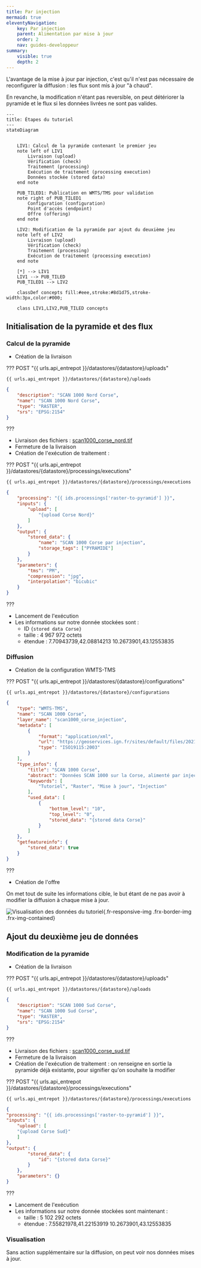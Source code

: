 ```yaml
---
title: Par injection
mermaid: true
eleventyNavigation:
    key: Par injection
    parent: Alimentation par mise à jour
    order: 2
    nav: guides-developpeur
summary:
    visible: true
    depth: 2
---
```


L'avantage de la mise à jour par injection, c'est qu'il n'est pas nécessaire de reconfigurer la diffusion : les flux sont mis à jour "à chaud".

En revanche, la modification n'étant pas reversible, on peut détériorer la pyramide et le flux si les données livrées ne sont pas valides.

```mermaid
---
title: Étapes du tutoriel
---
stateDiagram


    LIV1: Calcul de la pyramide contenant le premier jeu
    note left of LIV1
        Livraison (upload)
        Vérification (check)
        Traitement (processing)
        Exécution de traitement (processing execution)
        Données stockée (stored data)
    end note

    PUB_TILED1: Publication en WMTS/TMS pour validation
    note right of PUB_TILED1
        Configuration (configuration)
        Point d'accès (endpoint)
        Offre (offering)
    end note

    LIV2: Modification de la pyramide par ajout du deuxième jeu
    note left of LIV2
        Livraison (upload)
        Vérification (check)
        Traitement (processing)
        Exécution de traitement (processing execution)
    end note

    [*] --> LIV1
    LIV1 --> PUB_TILED
    PUB_TILED1 --> LIV2

    classDef concepts fill:#eee,stroke:#8d1d75,stroke-width:3px,color:#000;

    class LIV1,LIV2,PUB_TILED concepts
```

## Initialisation de la pyramide et des flux

### Calcul de la pyramide

* Création de la livraison

??? POST "{{ urls.api_entrepot }}/datastores/{datastore}/uploads"

``` title="Contenu" 
{{ urls.api_entrepot }}/datastores/{datastore}/uploads
```

```json
{
    "description": "SCAN 1000 Nord Corse",
    "name": "SCAN 1000 Nord Corse",
    "type": "RASTER",
    "srs": "EPSG:2154"
}
```
???
<br>

* Livraison des fichiers : [scan1000_corse_nord.tif](/data/tutoriels/raster/alimentation-maj/scan1000_corse_nord.tif)
* Fermeture de la livraison
* Création de l'exécution de traitement :

??? POST "{{ urls.api_entrepot }}/datastores/{datastore}/processings/executions"

``` title="Contenu" 
{{ urls.api_entrepot }}/datastores/{datastore}/processings/executions
```

```json
{
    "processing": "{{ ids.processings['raster-to-pyramid'] }}",
    "inputs": {
        "upload": [
            "{upload Corse Nord}"
        ]
    },
    "output": {
        "stored_data": {
            "name": "SCAN 1000 Corse par injection",
            "storage_tags": ["PYRAMIDE"]
        }
    },
    "parameters": {
        "tms": "PM",
        "compression": "jpg",
        "interpolation": "bicubic"
    }
}
```
???
<br>

* Lancement de l'exécution
* Les informations sur notre donnée stockées sont :
    - ID `{stored data Corse}`
    - taille : 4 967 972 octets
    - étendue : 7.70943739,42.08814213 10.2673901,43.12553835

### Diffusion

* Création de la configuration WMTS-TMS

??? POST "{{ urls.api_entrepot }}/datastores/{datastore}/configurations"

``` title="Contenu" 
{{ urls.api_entrepot }}/datastores/{datastore}/configurations
```

```json
{
    "type": "WMTS-TMS",
    "name": "SCAN 1000 Corse",
    "layer_name": "scan1000_corse_injection",
    "metadata": [
        {
            "format": "application/xml",
            "url": "https://geoservices.ign.fr/sites/default/files/2021-07/IGNF_SCAN1000r_2-1.xml",
            "type": "ISO19115:2003"
        }
    ],
    "type_infos": {
        "title": "SCAN 1000 Corse",
        "abstract": "Données SCAN 1000 sur la Corse, alimenté par injection",
        "keywords": [
            "Tutoriel", "Raster", "Mise à jour", "Injection"
        ],
        "used_data": [
            {
                "bottom_level": "10",
                "top_level": "0",
                "stored_data": "{stored data Corse}"
            }
        ]
    },
    "getfeatureinfo": {
        "stored_data": true
    }
}
```
???
<br>

* Création de l'offre

On met tout de suite les informations cible, le but étant de ne pas avoir à modifier la diffusion à chaque mise à jour.

![Visualisation des données du tutoriel](/img/guides-developpeur/raster/alimentation-maj/wmts_rastermaj_nord.png){.fr-responsive-img .frx-border-img .frx-img-contained}


## Ajout du deuxième jeu de données

### Modification de la pyramide

* Création de la livraison

??? POST "{{ urls.api_entrepot }}/datastores/{datastore}/uploads"

``` title="Contenu" 
{{ urls.api_entrepot }}/datastores/{datastore}/uploads
```

```json
{
    "description": "SCAN 1000 Sud Corse",
    "name": "SCAN 1000 Sud Corse",
    "type": "RASTER",
    "srs": "EPSG:2154"
}
```
???
<br>

* Livraison des fichiers : [scan1000_corse_sud.tif](/data/tutoriels/raster/alimentation-maj/scan1000_corse_sud.tif)
* Fermeture de la livraison
* Création de l'exécution de traitement : on renseigne en sortie la pyramide déjà existante, pour signifier qu'on souhaite la modifier

??? POST "{{ urls.api_entrepot }}/datastores/{datastore}/processings/executions"

``` title="Contenu" 
{{ urls.api_entrepot }}/datastores/{datastore}/processings/executions
```

```json
{
"processing": "{{ ids.processings['raster-to-pyramid'] }}",
"inputs": {
    "upload": [
    "{upload Corse Sud}"
    ]
},
"output": {
        "stored_data": {
            "id": "{stored data Corse}"
        }
    },
    "parameters": {}
}
```
???
<br>

* Lancement de l'exécution
* Les informations sur notre donnée stockées sont maintenant :
    - taille : 5 102 292 octets
    - étendue : 7.55821978,41.22153919 10.2673901,43.12553835

### Visualisation

Sans action supplémentaire sur la diffusion, on peut voir nos données mises à jour.

